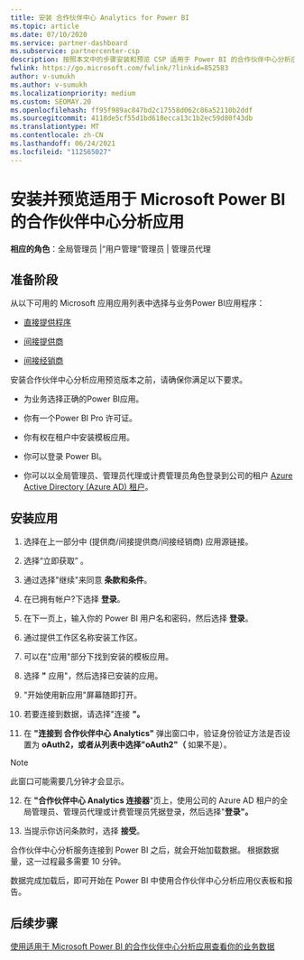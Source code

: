 ```yaml
---
title: 安装 合作伙伴中心 Analytics for Power BI
ms.topic: article
ms.date: 07/10/2020
ms.service: partner-dashboard
ms.subservice: partnercenter-csp
description: 按照本文中的步骤安装和预览 CSP 适用于 Power BI 的合作伙伴中心分析应用 (中的直接合作伙伴) 。
fwlink: https://go.microsoft.com/fwlink/?linkid=852583
author: v-sumukh
ms.author: v-sumukh
ms.localizationpriority: medium
ms.custom: SEOMAY.20
ms.openlocfilehash: ff95f989ac847bd2c17558d062c86a52110b2ddf
ms.sourcegitcommit: 4118de5cf55d1bd618ecca13c1b2ec59d80f43db
ms.translationtype: MT
ms.contentlocale: zh-CN
ms.lasthandoff: 06/24/2021
ms.locfileid: "112565027"
---
```

# <a name="install-and-preview-the-partner-center-analytics-app-for-microsoft-power-bi"></a>安装并预览适用于 Microsoft Power BI 的合作伙伴中心分析应用


**相应的角色**：全局管理员 |“用户管理”管理员 | 管理员代理

## <a name="before-you-begin"></a>准备阶段

从以下可用的 Microsoft 应用应用列表中选择与业务Power BI应用程序：

- [直接提供程序](https://appsource.microsoft.com/product/power-bi/partnercenteranalytics.direct_provider_partner_analytics)

- [间接提供商](https://appsource.microsoft.com/product/power-bi/partnercenteranalytics.indirect_provider_partner_analytics)

- [间接经销商](https://appsource.microsoft.com/product/power-bi/partnercenteranalytics.indirect_reseller_partner_analytics)

安装合作伙伴中心分析应用预览版本之前，请确保你满足以下要求。

- 为业务选择正确的Power BI应用。

- 你有一个Power BI Pro 许可证。

- 你有权在租户中安装模板应用。

- 你可以登录 Power BI。

- 你可以以全局管理员、管理员代理或计费管理员角色登录到公司的租户 [Azure Active Directory (Azure AD) 租户](azure-active-directory-tenants-and-partner-center.md)。

## <a name="to-install-the-app"></a>安装应用

1. 选择在上一部分中 (提供商/间接提供商/间接经销商) 应用源链接。

2. 选择“立即获取”  。 

3. 通过选择"继续"来同意 **条款和条件**。

4. 在已拥有帐户?下选择 **登录**。

5. 在下一页上，输入你的 Power BI 用户名和密码，然后选择 **登录**。

6. 通过提供工作区名称安装工作区。

7. 可以在"应用"部分下找到安装的模板应用。

8. 选择 **"** 应用"，然后选择已安装的应用。

9. "开始使用新应用"屏幕随即打开。

10. 若要连接到数据，请选择"连接 **"。**

11. 在 **"连接到 合作伙伴中心 Analytics"** 弹出窗口中，验证身份验证方法是否设置为 **oAuth2，或者从列表中选择"oAuth2"（** 如果不是）。  

> [!NOTE]  
>  此窗口可能需要几分钟才会显示。

12. 在 **"合作伙伴中心 Analytics 连接器**"页上，使用公司的 Azure AD 租户的全局管理员、管理员代理或计费管理员凭据登录，然后选择"**登录"。**
 
13. 当提示你访问条款时，选择 **接受**。 

合作伙伴中心分析服务连接到 Power BI 之后，就会开始加载数据。 根据数据量，这一过程最多需要 10 分钟。 

数据完成加载后，即可开始在 Power BI 中使用合作伙伴中心分析应用仪表板和报告。

## <a name="next-steps"></a>后续步骤

[使用适用于 Microsoft Power BI 的合作伙伴中心分析应用查看你的业务数据](power-bi-app-for-direct-partners-use.md)
